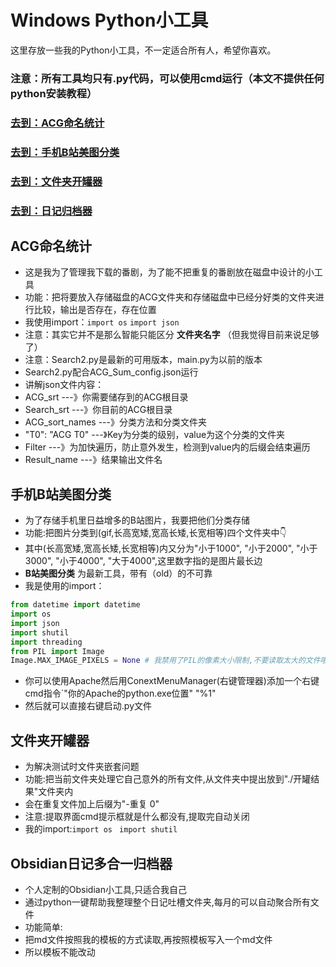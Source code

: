 # Windows Python小工具
这里存放一些我的Python小工具，不一定适合所有人，希望你喜欢。
### **注意：所有工具均只有.py代码，可以使用cmd运行（本文不提供任何python安装教程）**

### **[去到：ACG命名统计](#ACG命名统计)**
### **[去到：手机B站美图分类](#手机B站美图分类)**
### **[去到：文件夹开罐器](#文件夹开罐器)**
### **[去到：日记归档器](#Obsidian日记多合一归档器)**

## ACG命名统计
- 这是我为了管理我下载的番剧，为了能不把重复的番剧放在磁盘中设计的小工具
- 功能：把将要放入存储磁盘的ACG文件夹和存储磁盘中已经分好类的文件夹进行比较，输出是否存在，存在位置
- 我使用import：`import os` `import json`
- 注意：其实它并不是那么智能只能区分 **文件夹名字** （但我觉得目前来说足够了）
- 注意：Search2.py是最新的可用版本，main.py为以前的版本
- Search2.py配合ACG_Sum_config.json运行
- 讲解json文件内容：
- ACG_srt ---》你需要储存到的ACG根目录
- Search_srt ---》你目前的ACG根目录
- ACG_sort_names ---》分类方法和分类文件夹
- "T0": "ACG T0" ---》Key为分类的级别，value为这个分类的文件夹
- Filter ---》为加快遍历，防止意外发生，检测到value内的后缀会结束遍历
- Result_name ---》结果输出文件名

## 手机B站美图分类
- 为了存储手机里日益增多的B站图片，我要把他们分类存储
- 功能:把图片分类到(gif,长高宽矮,宽高长矮,长宽相等)四个文件夹中👇
- 其中(长高宽矮,宽高长矮,长宽相等)内又分为"小于1000", "小于2000", "小于3000", "小于4000", "大于4000",这里数字指的是图片最长边
- **B站美图分类** 为最新工具，带有（old）的不可靠
- 我是使用的import：
```python
from datetime import datetime
import os
import json
import shutil
import threading
from PIL import Image
Image.MAX_IMAGE_PIXELS = None # 我禁用了PIL的像素大小限制,不要读取太大的文件哦!(你的电脑爆炸了我不管)
```
- 你可以使用Apache然后用ConextMenuManager(右键管理器)添加一个右键cmd指令`"你的Apache的python.exe位置" "%1"
- 然后就可以直接右键启动.py文件

## 文件夹开罐器
- 为解决测试时文件夹嵌套问题
- 功能:把当前文件夹处理它自己意外的所有文件,从文件夹中提出放到"./开罐结果"文件夹内
- 会在重复文件加上后缀为"-重复 0"
- 注意:提取界面cmd提示框就是什么都没有,提取完自动关闭
- 我的import:`import os ` `import shutil`


## Obsidian日记多合一归档器
- 个人定制的Obsidian小工具,只适合我自己
- 通过python一键帮助我整理整个日记吐槽文件夹,每月的可以自动聚合所有文件
- 功能简单:
- 把md文件按照我的模板的方式读取,再按照模板写入一个md文件
- 所以模板不能改动